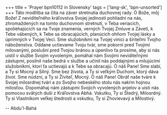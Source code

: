 +++
title = 'Prayer bpn10112 in Slovensky'
tags = ['lang-sk', 'bpn-unsorted']
+++
Táto modlitba sa číta na záver stretnutia duchovnej rady.
Ó Bože, môj Bože! Z neviditeľného kráľovstva Svojej jedinosti pohliadni na nás, zhromaždených na tomto duchovnom stretnutí, v Teba veriacich, spoliehajúcich sa na Tvoje znamenia, verných Tvojej Zmluve a Záveti, k Tebe vábených, k Tebe sa obracajúcich, planúcich ohňom Tvojej lásky a úprimných v Tvojej Veci. Sme služobníkmi na Tvojej vinici a šíriteľmi Tvojho náboženstva. Oddane uctievame Tvoju tvár, sme pokorní pred Tvojimi milovanými, poslušní pred Tvojou bránou a úpenlivo ťa prosíme, aby si nás uistil v službe Svojim vyvoleným, pomáhal nám Svojimi neviditeľnými zástupmi, posilnil naše bedrá v službe a učinil nás poddajnými a milujúcimi služobníkmi, ktorí ťa uctievajú a k Tebe sa obracajú.
Ó náš Pane! Sme slabí, a Ty si Mocný a Silný. Sme bez života, a Ty si veľkým Duchom, ktorý dáva život. Sme núdzni, a Ty si Živiteľ, Mocný.
Ó náš Pane! Obráť naše tváre k Svojej milosrdnej tvári a zo Svojho nebeského stolu nás nakŕm hojnou milosťou. Dopomáhaj nám zástupmi Svojich vyvolených anjelov a uisti nás pomocou svätých duší z Kráľovstva Abhá.
Vskutku, Ty si Štedrý, Milosrdný. Ty si Vlastníkom veľkej štedrosti a vskutku, Ty si Zhovievavý a Milostivý.

-- Abdu'l-Bahá
